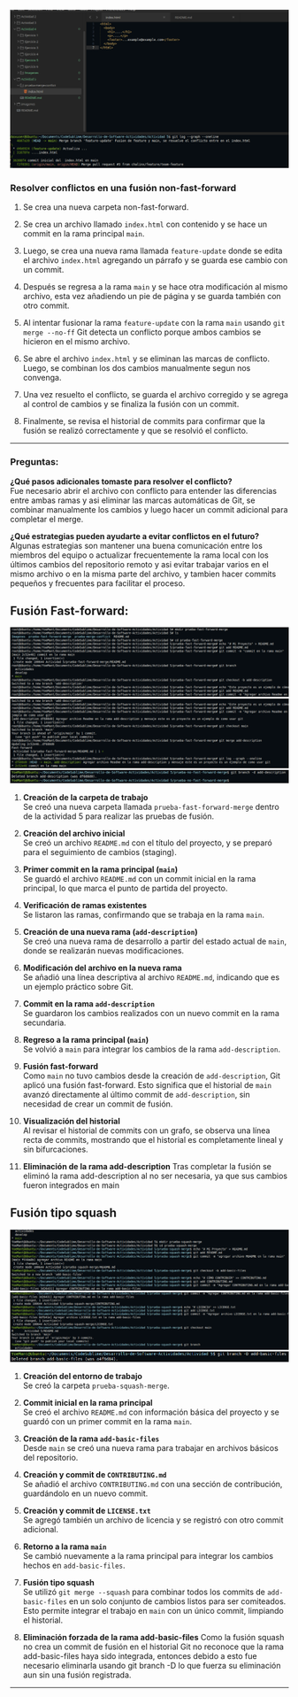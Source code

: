 

![Descripción](Imagenes/Eje6_1.png)

### Resolver conflictos en una fusión non-fast-forward

1. Se crea una nueva carpeta non-fast-forward.

2. Se crea un archivo llamado `index.html` con contenido y se hace un commit en la rama principal `main`.

3. Luego, se crea una nueva rama llamada `feature-update` donde se edita el archivo `index.html` agregando un párrafo y se guarda ese cambio con un commit.

4. Después se regresa a la rama `main` y se hace otra modificación al mismo archivo, esta vez añadiendo un pie de página y se guarda también con otro commit.

5. Al intentar fusionar la rama `feature-update` con la rama `main` usando `git merge --no-ff` Git detecta un conflicto porque ambos cambios se hicieron en el mismo archivo.

6. Se abre el archivo `index.html` y se eliminan las marcas de conflicto. Luego, se combinan los dos cambios manualmente segun nos convenga.

7. Una vez resuelto el conflicto, se guarda el archivo corregido y se agrega al control de cambios y se finaliza la fusión con un commit.

8. Finalmente, se revisa el historial de commits para confirmar que la fusión se realizó correctamente y que se resolvió el conflicto.

---

### Preguntas:

**¿Qué pasos adicionales tomaste para resolver el conflicto?**  
Fue necesario abrir el archivo con conflicto para entender las diferencias entre ambas ramas y asi eliminar las marcas automáticas de Git, se combinar manualmente los cambios y luego hacer un commit adicional para completar el merge.

**¿Qué estrategias pueden ayudarte a evitar conflictos en el futuro?**  
Algunas estrategias son mantener una buena comunicación entre los miembros del equipo o actualizar frecuentemente la rama local con los últimos cambios del repositorio remoto y asi evitar trabajar varios en el mismo archivo o en la misma parte del archivo, y tambien hacer commits pequeños y frecuentes para facilitar el proceso.


## Fusión Fast-forward:
![Descripción](Imagenes/ffm1.png)
![Descripción](Imagenes/ffm2.png)
![Descripción](Imagenes/ffm3.png)
1. **Creación de la carpeta de trabajo**  
   Se creó una nueva carpeta llamada `prueba-fast-forward-merge` dentro de la actividad 5 para realizar las pruebas de fusión.

2. **Creación del archivo inicial**  
   Se creó un archivo `README.md` con el título del proyecto, y se preparó para el seguimiento de cambios (staging).

3. **Primer commit en la rama principal (`main`)**  
   Se guardó el archivo `README.md` con un commit inicial en la rama principal, lo que marca el punto de partida del proyecto.

4. **Verificación de ramas existentes**  
   Se listaron las ramas, confirmando que se trabaja en la rama `main`.

5. **Creación de una nueva rama (`add-description`)**  
   Se creó una nueva rama de desarrollo a partir del estado actual de `main`, donde se realizarán nuevas modificaciones.

6. **Modificación del archivo en la nueva rama**  
   Se añadió una línea descriptiva al archivo `README.md`, indicando que es un ejemplo práctico sobre Git.

7. **Commit en la rama `add-description`**  
   Se guardaron los cambios realizados con un nuevo commit en la rama secundaria.

8. **Regreso a la rama principal (`main`)**  
   Se volvió a `main` para integrar los cambios de la rama `add-description`.

9. **Fusión fast-forward**  
    Como `main` no tuvo cambios desde la creación de `add-description`, Git aplicó una fusión fast-forward. Esto significa que el historial de `main` avanzó directamente al último commit de `add-description`, sin necesidad de crear un commit de fusión.

10. **Visualización del historial**  
    Al revisar el historial de commits con un grafo, se observa una línea recta de commits, mostrando que el historial es completamente lineal y sin bifurcaciones.

11. **Eliminación de la rama add-description**
	Tras completar la fusión se eliminó la rama add-description al no ser necesaria, ya que sus cambios fueron integrados en main


## Fusión tipo squash
![Descripción](Imagenes/squ1.png)
![Descripción](Imagenes/squ2.png)
![Descripción](Imagenes/squ3.png)

1. **Creación del entorno de trabajo**  
   Se creó la carpeta `prueba-squash-merge`.

2. **Commit inicial en la rama principal**  
   Se creó el archivo `README.md` con información básica del proyecto y se guardó con un primer commit en la rama `main`.

3. **Creación de la rama `add-basic-files`**  
   Desde `main` se creó una nueva rama para trabajar en archivos básicos del repositorio.

4. **Creación y commit de `CONTRIBUTING.md`**  
   Se añadió el archivo `CONTRIBUTING.md` con una sección de contribución, guardándolo en un nuevo commit.

5. **Creación y commit de `LICENSE.txt`**  
   Se agregó también un archivo de licencia y se registró con otro commit adicional.

6. **Retorno a la rama `main`**  
   Se cambió nuevamente a la rama principal para integrar los cambios hechos en `add-basic-files`.

7. **Fusión tipo squash**  
   Se utilizó `git merge --squash` para combinar todos los commits de `add-basic-files` en un solo conjunto de cambios listos para ser comiteados. Esto permite integrar el trabajo en `main` con un único commit, limpiando el historial.

8. **Eliminación forzada de la rama add-basic-files**
	Como la fusión squash no crea un commit de fusión en el historial Git no reconoce que la rama add-basic-files haya sido integrada, entonces debido a esto fue necesario eliminarla usando git branch -D lo que fuerza su eliminación aun sin una fusión registrada.

---

